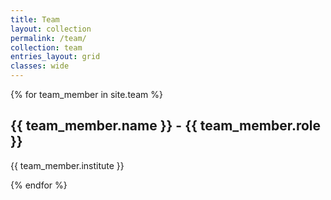 ```yaml
---
title: Team
layout: collection
permalink: /team/
collection: team
entries_layout: grid
classes: wide
---
```


{% for team_member in site.team %}
  <h2>{{ team_member.name }} - {{ team_member.role }}</h2>
  <p>{{ team_member.institute }}</p>
{% endfor %}
